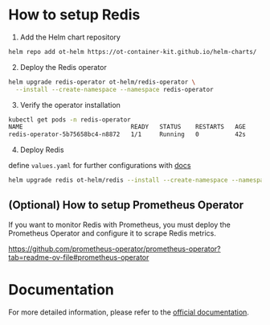 # How to setup Redis

1. Add the Helm chart repository

```sh
helm repo add ot-helm https://ot-container-kit.github.io/helm-charts/
```

2. Deploy the Redis operator

```sh
helm upgrade redis-operator ot-helm/redis-operator \
  --install --create-namespace --namespace redis-operator
```

3. Verify the operator installation

```sh
kubectl get pods -n redis-operator
NAME                              READY   STATUS    RESTARTS   AGE
redis-operator-5b75658bc4-n8872   1/1     Running   0          42s
```

4. Deploy Redis

define `values.yaml` for further configurations with [docs](https://ot-container-kit.github.io/redis-operator/guide/redis-config.html#helm-parameters)

```sh
helm upgrade redis ot-helm/redis --install --create-namespace --namespace redis-test -f values.yaml
```

## (Optional) How to setup Prometheus Operator

If you want to monitor Redis with Prometheus, you must deploy the Prometheus Operator and configure it to scrape Redis metrics.

https://github.com/prometheus-operator/prometheus-operator?tab=readme-ov-file#prometheus-operator

# Documentation

For more detailed information, please refer to the [official documentation](https://ot-container-kit.github.io/redis-operator/guide/).